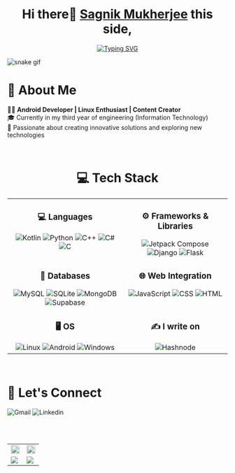 <link rel="stylesheet" href="https://cdn.jsdelivr.net/gh/devicons/devicon@v2.15.1/devicon.min.css">
<h1 align="center"><font family="outfit">Hi there👋 <a href="https://www.linkedin.com/in/sagnikmukherjee/">Sagnik Mukherjee</a> this side,</font></h1>
<p align="center">
<a href="https://git.io/typing-svg"><img src="https://readme-typing-svg.herokuapp.com?font=Fira+Code&duration=2000&pause=200&color=EBF724&width=435&lines=Native+Android+Dev;Content+Creator;Freelancer" alt="Typing SVG" /></a></p>

![snake gif](https://github.com/itssagnikmukherjee/itssagnikmukherjee/blob/output/github-contribution-grid-snake.gif)

# 🚀 About Me

👨‍💻 **Android Developer | Linux Enthusiast | Content Creator**<br>
🎓 Currently in my third year of engineering (Information Technology)<br>
🌟 Passionate about creating innovative solutions and exploring new technologies

<br>

<h1 style="text-align: center;">💻 Tech Stack</h1>
<table style="border-collapse: collapse; width: 100%;">
  <tr>
    <td style="border: none; vertical-align: top; text-align: center; margin-bottom: 10px;">
      <h3>💻 Languages</h3>
      <img src="https://img.shields.io/badge/Kotlin-B125EA?style=for-the-badge&logo=kotlin&logoColor=white" alt="Kotlin">
      <img src="https://img.shields.io/badge/Python-FFD43B?style=for-the-badge&logo=python&logoColor=blue" alt="Python">
      <img src="https://img.shields.io/badge/C%2B%2B-00599C?style=for-the-badge&logo=c%2B%2B&logoColor=white" alt="C++">
      <img src="https://img.shields.io/badge/C%23-239120?style=for-the-badge&logo=csharp&logoColor=white" alt="C#">
      <img src="https://img.shields.io/badge/C-00599C?style=for-the-badge&logo=c&logoColor=white" alt="C">
    </td>
    <td style="border: none; vertical-align: top; text-align: center; margin-bottom: 10px;">
      <h3>⚙ Frameworks & Libraries</h3>
      <img src="https://img.shields.io/badge/Jetpack%20Compose%20-black?style=for-the-badge&logo=jetpackcompose" alt="Jetpack Compose">
      <img src="https://img.shields.io/badge/Django-092E20?style=for-the-badge&logo=django&logoColor=green" alt="Django">
      <img src="https://img.shields.io/badge/Flask-000000?style=for-the-badge&logo=flask&logoColor=white" alt="Flask">
    </td>
  </tr>
  <tr>
    <td style="border: none; vertical-align: top; text-align: center; margin-bottom: 10px;">
      <h3>📁 Databases</h3>
      <img src="https://img.shields.io/badge/MySQL-005C84?style=for-the-badge&logo=mysql&logoColor=white" alt="MySQL">
      <img src="https://img.shields.io/badge/Sqlite-003B57?style=for-the-badge&logo=sqlite&logoColor=white" alt="SQLite">
      <img src="https://img.shields.io/badge/MongoDB-4EA94B?style=for-the-badge&logo=mongodb&logoColor=white" alt="MongoDB">
      <img src="https://img.shields.io/badge/Supabase-181818?style=for-the-badge&logo=supabase&logoColor=white" alt="Supabase">
    </td>
    <td style="border: none; vertical-align: top; text-align: center; margin-bottom: 10px;">
      <h3>🌐 Web Integration</h3>
      <img src="https://img.shields.io/badge/JavaScript-323330?style=for-the-badge&logo=javascript&logoColor=F7DF1E" alt="JavaScript">
      <img src="https://img.shields.io/badge/CSS3-1572B6?style=for-the-badge&logo=css3&logoColor=white" alt="CSS">
      <img src="https://img.shields.io/badge/HTML5-E34F26?style=for-the-badge&logo=html5&logoColor=white" alt="HTML">
    </td>
  </tr>
  <tr>
    <td style="border: none; vertical-align: top; text-align: center; margin-bottom: 10px;">
      <h3>🖥️ OS</h3>
      <img src="https://img.shields.io/badge/Linux-FCC624?style=for-the-badge&logo=linux&logoColor=black" alt="Linux">
      <img src="https://img.shields.io/badge/Android-3DDC84?style=for-the-badge&logo=android&logoColor=white" alt="Android">
      <img src="https://img.shields.io/badge/Windows-0078D6?style=for-the-badge&logo=windows&logoColor=white" alt="Windows">
    </td>
    <td style="border: none; vertical-align: top; text-align: center; margin-bottom: 10px;">
      <h3>✍ I write on</h3>
      <img src="https://img.shields.io/badge/Hashnode-2962FF?style=for-the-badge&logo=hashnode&logoColor=white" alt="Hashnode">
    </td>
  </tr>
</table>


<br>

  
# 🤝 Let's Connect
  ![Gmail](https://img.shields.io/badge/Gmail-D14836?style=for-the-badge&logo=gmail&logoColor=white)
  ![Linkedin](https://img.shields.io/badge/LinkedIn-0077B5?style=for-the-badge&logo=linkedin&logoColor=white)

<br><br>


<table border="0">
  <tr>
    <td align="center"><img align="center" style="width:100%;" src="https://github-readme-stats.vercel.app/api?username=itssagnikmukherjee&show_icons=true&theme=dark&locale=en" alt="" /></td>
    <td align="center"><img style="width:100%;" src="https://github-readme-stats.vercel.app/api/top-langs?username=itssagnikmukherjee&show_icons=true&theme=dark&locale=en&layout=compact" alt="" /></td>
  </tr>
      <tr>
            <td><img src="https://github-profile-summary-cards.vercel.app/api/cards/profile-details?username=itssagnikmukherjee&theme=tokyonight"></td>
            <td><img src="https://github-readme-streak-stats.herokuapp.com/?user=itssagnikmukherjee&theme=tokyonight"></td>
      </tr>
</table>
